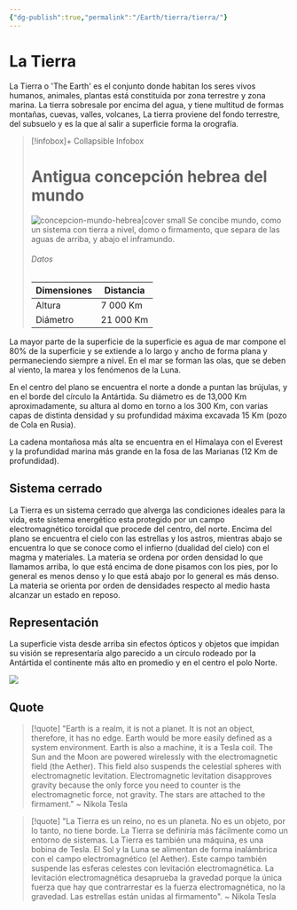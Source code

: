 ```yaml
---
{"dg-publish":true,"permalink":"/Earth/tierra/tierra/"}
---
```



# La Tierra

La Tierra o 'The Earth' es el conjunto donde habitan los seres vivos humanos, animales, plantas está constituida por zona terrestre y zona marina. La tierra sobresale por encima del agua, y tiene multitud de formas montañas, cuevas, valles, volcanes, La tierra proviene del fondo terrestre, del subsuelo y es la que al salir a superficie forma la orografía.

> [!infobox]+ Collapsible Infobox
> # Antigua concepción hebrea del mundo
> ![concepcion-mundo-hebrea|cover small](https://i.imgur.com/lFsHtbC.png)
> Se concibe mundo, como un sistema con tierra a nivel, domo o firmamento, que separa de las aguas de arriba, y abajo el inframundo.
> ###### Datos
> | Dimensiones |  Distancia |
> | ---- | ---- |
> | Altura | 7 000 Km |
> | Diámetro | 21 000 Km |


La mayor parte de la superficie de la superficie es agua de mar compone el 80% de la superficie y se extiende a lo largo y ancho de forma plana y permaneciendo siempre a nivel. En el mar se forman las olas, que se deben al viento, la marea y los fenómenos de la Luna.

En el centro del plano se encuentra el norte a donde a puntan las brújulas, y en el borde del círculo la Antártida. Su diámetro es de 13,000 Km aproximadamente, su altura al domo en torno a los 300 Km, con varias capas de distinta densidad y su profundidad máxima excavada 15 Km (pozo de Cola en Rusia).

La cadena montañosa más alta se encuentra en el Himalaya con el Everest y la profundidad marina más grande en la fosa de las Marianas (12 Km de profundidad).

## Sistema cerrado

La Tierra es un sistema cerrado que alverga las condiciones ideales para la vida, este sistema energético esta protegido por un campo electromagnético toroidal que procede del centro, del norte. Encima del plano se encuentra el cielo con las estrellas y los astros, mientras abajo se encuentra lo que se conoce como el infierno (dualidad del cielo) con el magma y materiales. La materia se ordena por orden densidad lo que llamamos arriba, lo que está encima de done pisamos con los pies, por lo general es menos denso y lo que está abajo por lo general es más denso. La materia se orienta por orden de densidades respecto al medio hasta alcanzar un estado en reposo.

## Representación

La superficie vista desde arriba sin efectos ópticos y objetos que impidan su visión se representaría algo parecido a un círculo rodeado por la Antártida el continente más alto en promedio y en el centro el polo Norte.

![](https://i.imgur.com/zJeES5Q.png)


## Quote

> [!quote]
> "Earth is a realm, it is not a planet. It is not an object, therefore, it has no edge. Earth would be more easily defined as a system environment. Earth is also a machine, it is a Tesla coil. The Sun and the Moon are powered wirelessly with the electromagnetic field (the Aether). This field also suspends the celestial spheres with electromagnetic levitation. Electromagnetic levitation disapproves gravity because the only force you need to counter is the electromagnetic force, not gravity. The stars are attached to the firmament." ~ Nikola Tesla

> [!quote]
> "La Tierra es un reino, no es un planeta. No es un objeto, por lo tanto, no tiene borde. La Tierra se definiría más fácilmente como un entorno de sistemas. La Tierra es también una máquina, es una bobina de Tesla. El Sol y la Luna se alimentan de forma inalámbrica con el campo electromagnético (el Aether). Este campo también suspende las esferas celestes con levitación electromagnética. La levitación electromagnética desaprueba la gravedad porque la única fuerza que hay que contrarrestar es la fuerza electromagnética, no la gravedad. Las estrellas están unidas al firmamento". ~ Nikola Tesla

